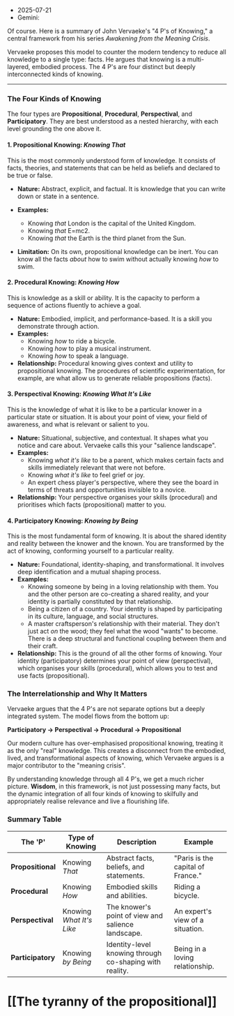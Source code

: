 - 2025-07-21
- Gemini:

Of course. Here is a summary of John Vervaeke's "4 P's of Knowing," a central framework from his series _Awakening from the Meaning Crisis_.

Vervaeke proposes this model to counter the modern tendency to reduce all knowledge to a single type: facts. He argues that knowing is a multi-layered, embodied process. The 4 P's are four distinct but deeply interconnected kinds of knowing.

---

### The Four Kinds of Knowing

The four types are **Propositional**, **Procedural**, **Perspectival**, and **Participatory**. They are best understood as a nested hierarchy, with each level grounding the one above it.

#### 1. Propositional Knowing: _Knowing That_

This is the most commonly understood form of knowledge. It consists of facts, theories, and statements that can be held as beliefs and declared to be true or false.

- **Nature:** Abstract, explicit, and factual. It is knowledge that you can write down or state in a sentence.
    
- **Examples:**
    - Knowing _that_ London is the capital of the United Kingdom.
    - Knowing _that_ E=mc2.
    - Knowing _that_ the Earth is the third planet from the Sun.
- **Limitation:** On its own, propositional knowledge can be inert. You can know all the facts _about_ how to swim without actually knowing _how_ to swim.
#### 2. Procedural Knowing: _Knowing How_
This is knowledge as a skill or ability. It is the capacity to perform a sequence of actions fluently to achieve a goal.

- **Nature:** Embodied, implicit, and performance-based. It is a skill you demonstrate through action.
- **Examples:**
    - Knowing _how_ to ride a bicycle.
    - Knowing _how_ to play a musical instrument.
    - Knowing _how_ to speak a language.
- **Relationship:** Procedural knowing gives context and utility to propositional knowing. The procedures of scientific experimentation, for example, are what allow us to generate reliable propositions (facts).
#### 3. Perspectival Knowing: _Knowing What It's Like_

This is the knowledge of what it is like to be a particular knower in a particular state or situation. It is about your point of view, your field of awareness, and what is relevant or salient to you.

- **Nature:** Situational, subjective, and contextual. It shapes what you notice and care about. Vervaeke calls this your "salience landscape".
- **Examples:**
    - Knowing _what it's like_ to be a parent, which makes certain facts and skills immediately relevant that were not before.
    - Knowing _what it's like_ to feel grief or joy.
    - An expert chess player's perspective, where they see the board in terms of threats and opportunities invisible to a novice.
- **Relationship:** Your perspective organises your skills (procedural) and prioritises which facts (propositional) matter to you.
#### 4. Participatory Knowing: _Knowing by Being_

This is the most fundamental form of knowing. It is about the shared identity and reality between the knower and the known. You are transformed by the act of knowing, conforming yourself to a particular reality.

- **Nature:** Foundational, identity-shaping, and transformational. It involves deep identification and a mutual shaping process.
- **Examples:**
    - Knowing someone by being in a loving relationship with them. You and the other person are co-creating a shared reality, and your identity is partially constituted by that relationship.
    - Being a citizen of a country. Your identity is shaped by participating in its culture, language, and social structures.
    - A master craftsperson's relationship with their material. They don't just act _on_ the wood; they feel what the wood "wants" to become. There is a deep structural and functional coupling between them and their craft.
- **Relationship:** This is the ground of all the other forms of knowing. Your identity (participatory) determines your point of view (perspectival), which organises your skills (procedural), which allows you to test and use facts (propositional).
### The Interrelationship and Why It Matters

Vervaeke argues that the 4 P's are not separate options but a deeply integrated system. The model flows from the bottom up:

**Participatory → Perspectival → Procedural → Propositional**

Our modern culture has over-emphasised propositional knowing, treating it as the only "real" knowledge. This creates a disconnect from the embodied, lived, and transformational aspects of knowing, which Vervaeke argues is a major contributor to the "meaning crisis".

By understanding knowledge through all 4 P's, we get a much richer picture. **Wisdom**, in this framework, is not just possessing many facts, but the dynamic integration of all four kinds of knowing to skilfully and appropriately realise relevance and live a flourishing life.

### Summary Table

| The 'P'           | Type of Knowing          | Description                                             | Example                           |
| ----------------- | ------------------------ | ------------------------------------------------------- | --------------------------------- |
| **Propositional** | Knowing _That_           | Abstract facts, beliefs, and statements.                | "Paris is the capital of France." |
| **Procedural**    | Knowing _How_            | Embodied skills and abilities.                          | Riding a bicycle.                 |
| **Perspectival**  | Knowing _What It's Like_ | The knower's point of view and salience landscape.      | An expert's view of a situation.  |
| **Participatory** | Knowing _by Being_       | Identity-level knowing through co-shaping with reality. | Being in a loving relationship.   |
# [[The tyranny of the propositional]]